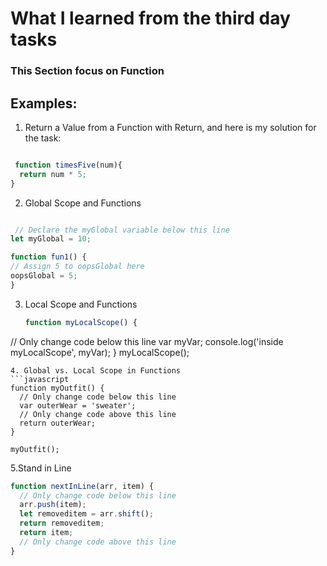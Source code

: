 # What I learned from the third day tasks
### This Section focus on Function 
## Examples:
1. Return a Value from a Function with Return,
and here is my solution for the task:
```javascript

 function timesFive(num){
  return num * 5;
}
```
2. Global Scope and Functions
  ```javascript

   // Declare the myGlobal variable below this line
let myGlobal = 10;

function fun1() {
  // Assign 5 to oopsGlobal here
  oopsGlobal = 5;
}
```

3. Local Scope and Functions
   ```javascript
   function myLocalScope() {
  // Only change code below this line
  var myVar;
  console.log('inside myLocalScope', myVar);
}
myLocalScope();
```
4. Global vs. Local Scope in Functions
```javascript
function myOutfit() {
  // Only change code below this line
  var outerWear = 'sweater';
  // Only change code above this line
  return outerWear;
}

myOutfit();
```
5.Stand in Line
```javascript
function nextInLine(arr, item) {
  // Only change code below this line
  arr.push(item);
  let removeditem = arr.shift();
  return removeditem;
  return item;
  // Only change code above this line
}
```

   



